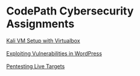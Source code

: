 # CodePath Cybersecurity Assignments

[Kali VM Setup with Virtualbox](virtualbox-kali/README.md)
<br /><br />
[Exploiting Vulnerabilities in WordPress](wordpress-vs-kali/README.md)
<br /><br />
[Pentesting Live Targets](pentesting-live-targets/README.md)
